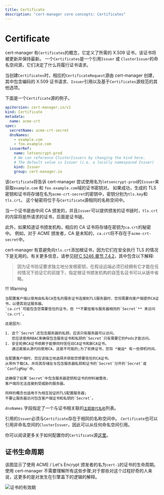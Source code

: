 ```yaml
---
title: Certificate
description: "cert-manager core concepts: Certificates"
---
```


# Certificate

cert-manager 有`Certificates`的概念，它定义了所需的 X.509 证书，该证书将被更新并保持最新。
一个`Certificates`是一个引用`Issuer` 或 `ClusterIssuer`的命名空间源，它们决定了什么将履行证书请求。

当创建`Certificates`时，相应的`CertificateRequest`源由 cert-manager 创建，其中包含编码的 X.509 证书请求、`Issuer`引用以及基于`Certificates`源规范的其他选项。

下面是一个`Certificate`源的例子。

```yaml
apiVersion: cert-manager.io/v1
kind: Certificate
metadata:
  name: acme-crt
spec:
  secretName: acme-crt-secret
  dnsNames:
    - example.com
    - foo.example.com
  issuerRef:
    name: letsencrypt-prod
    # We can reference ClusterIssuers by changing the kind here.
    # The default value is Issuer (i.e. a locally namespaced Issuer)
    kind: Issuer
    group: cert-manager.io
```

该`Certificate`将告诉 cert-manager 尝试使用名为`letsencrypt-prod`的`Issuer`来获取`example.com` 和 `foo.example.com`域的证书密钥对。
如果成功，生成的 TLS 密钥和证书将存储在名为`acme-crt-secret`的密钥中，密钥分别为`tls.key`和`tls.crt`。
这个秘密将位于与`Certificate`源相同的名称空间中。

当一个证书是由中间 CA 颁发的，并且`Issuer`可以提供颁发的证书链时，`tls.crt`的内容将是所请求的证书，后面是证书链。

此外，如果知道证书颁发机构，相应的 CA 证书将存储在密钥为`ca.crt`的秘密中。
例如，对于 ACME 颁发者，CA 是未知的，`ca.crt`将不存在于`acme-crt-secret`中。

cert-manager 有意避免向`tls.crt`添加根证书，因为它们在安全执行 TLS 的情况下是无用的。有关更多信息，请参见[RFC 5246 章节 7.4.2](https://datatracker.ietf.org/doc/html/rfc5246#section-7.4.2)，其中包含以下解释:

> 因为证书验证要求独立地分发根密钥，在假设远端必须已经拥有它才能在任何情况下验证它的前提下，指定根证书颁发机构的自签名证书可以从链中省略。

!!! Warning

    当配置客户端以使用由私有CA签名的服务证书连接到TLS服务器时，您将需要向客户端提供CA证书，以便其验证服务器。
    `ca.crt`可能包含您需要信任的证书，但 **不要挂载与服务器相同的`Secret`** 来访问`ca.crt`。

    这是因为:

    1. 这个`Secret`还包含服务器的私钥，应该只有服务器可以访问。
       您应该使用RBAC来确保包含服务证书和私钥的`Secret`只有需要它的Pods才能访问。
    1. 安全轮换CA证书依赖于能够同时信任旧CA证书和新CA证书。
       通过直接从源代码使用CA，这是不可能的;为了轮换证书，您将 *被迫* 有一些停机时间。

    在配置客户端时，您应该独立地选择并获取您想要信任的CA证书。
    从带外下载CA，并将其存储在与包含服务器私钥和证书的`Secret`分开的`Secret`或`ConfigMap`中。

    这确保了如果`Secret`中包含服务器密钥和证书的材料被篡改，
    客户端将无法连接到受威胁的服务器。

    同样的概念也适用于为相互验证的TLS配置服务器;
    不要让服务器访问包含客户端证书和私钥的`Secret`。

`dnsNames` 字段指定了一个与证书相关联的[`主题替代名称`](https://en.wikipedia.org/wiki/Subject_Alternative_Name)列表。

引用的`Issuer`必须与`Certificate`存在于相同的名称空间中。
`Certificate`也可以引用非命名空间的`ClusterIssuer`，因此可以从任何命名空间引用。

你可以阅读更多关于如何配置你的`Certificate`源[这里](../usage/certificate.md)。

## 证书生命周期

该图显示了使用 ACME / Let's Encrypt 颁发者的名为`cert-1`的证书的生命周期。
使用 cert-manager 不需要理解所有这些步骤;对于那些对这个过程好奇的人来说，这更多的是对发生在引擎盖下的逻辑的解释。

![证书的有效期](/images/letsencrypt-flow-cert-manager.png)
